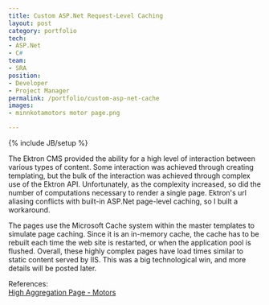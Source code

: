 ```yaml
---
title: Custom ASP.Net Request-Level Caching
layout: post
category: portfolio
tech:
- ASP.Net
- C#
team:
- SRA
position:
- Developer
- Project Manager
permalink: /portfolio/custom-asp-net-cache
images:
- minnkotamotors motor page.png

---
```

{% include JB/setup %}
<div id="node-26" class="node node-portfolio node-promoted">
  <div class="content clearfix">
    <div class="field field-name-body field-type-text-with-summary field-label-hidden"><div class="field-items"><div class="field-item even"><p>The Ektron CMS provided the ability for a high level of interaction between various types of content. Some interaction was achieved through creating templating, but the bulk of the interaction was achieved through complex use of the Ektron API. Unfortunately, as the complexity increased, so did the number of computations necessary to render a single page. Ektron's url aliasing conflicts with built-in ASP.Net page-level caching, so I built a workaround.</p>
<!--break-->
<p>The pages use the Microsoft Cache system within the master templates to simulate page caching. Since it is an in-memory cache, the cache has to be rebuilt each time the web site is restarted, or when the application pool is flushed. Overall, these highly complex pages have load times similar to static content served by IIS. This was a big technological win, and more details will be posted later.</p></div></div></div><div class="field field-name-field-reference field-type-link-field field-label-above"><div class="field-label">References:&nbsp;</div><div class="field-items"><div class="field-item even"><a href="http://www.minnkotamotors.com/products/trolling_motors/freshwater_bow_mount/fortrex.aspx" rel="nofollow">High Aggregation Page - Motors</a></div></div></div>  </div>
</div>
